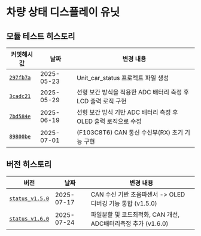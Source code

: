# 차량 상태 디스플레이 유닛

## 모듈 테스트 히스토리

| 커밋해시값 | 날짜         | 변경 내용 |
|----------|--------------|-----------|
| [`297fb7a`](https://github.com/YeonsuJ/Car_control_project/commit/297fb7a5fb488cf9ed558b2aad0e361e1f59dd34) | 2025-05-23 | Unit_car_status 프로젝트 파일 생성 |
| [`3cadc21`](https://github.com/YeonsuJ/Car_control_project/commit/3cadc214babbb125b15034e2ebce0408e0c439cd) | 2025-05-29 | 선형 보간 방식을 적용한 ADC 배터리 측정 후 LCD 출력 로직 구현 |
| [`7bd584e`](https://github.com/YeonsuJ/Car_control_project/commit/7bd584ef51410f1fcd1aae941d038a377702ed81) | 2025-06-19 | 선형 보간 방식 기반 ADC 배터리 측정 후 OLED 출력 로직으로 수정|
| [`89800be`](https://github.com/YeonsuJ/Car_control_project/commit/89800bed5bbd43df382bfc1d63d63a506a9933f4) | 2025-07-01 | (F103C8T6) CAN 통신 수신부(RX) 초기 기능 구현|


## 버전 히스토리
| 버전 | 날짜         | 변경 내용 |
|----------|--------------|-----------|
| [`status_v1.5.0`](https://github.com/YeonsuJ/Car_control_project/commit/d7810ab06a289a489a91285c02ddfea00daa1e14) | 2025-07-17 | CAN 수신 기반 초음파센서 -> OLED 디버깅 기능 통합 (v1.5.0)|
| [`status_v1.6.0`](https://github.com/YeonsuJ/Car_control_project/commit/ff784f4d59c5a10102964285e873eb8930eb3fa3) | 2025-07-24 | 파일분할 및 코드최적화, CAN 개선, ADC배터리측정 추가 (v1.6.0)|
